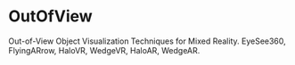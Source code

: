 # OutOfView
Out-of-View Object Visualization Techniques for Mixed Reality.
EyeSee360, FlyingARrow, HaloVR, WedgeVR, HaloAR, WedgeAR.
